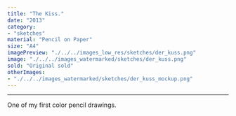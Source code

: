 ```yaml
---
title: "The Kiss."
date: "2013"
category: 
- "sketches"
material: "Pencil on Paper"
size: "A4"
imagePreview: "./../../images_low_res/sketches/der_kuss.png"
image: "./../../images_watermarked/sketches/der_kuss.png"
sold: "Original sold"
otherImages:
- "./../../images_watermarked/sketches/der_kuss_mockup.png"
---
```

<hr>
One of my first color pencil drawings.